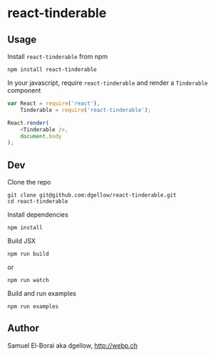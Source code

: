 # react-tinderable

## Usage

Install `react-tinderable` from npm

```
npm install react-tinderable
```

In your javascript, require `react-tinderable` and render a `Tinderable` component

```javascript
var React = require('react'),
    Tinderable = require('react-tinderable');

React.render(
    <Tinderable />,
    document.body
);
```

## Dev

Clone the repo

```
git clone git@github.com:dgellow/react-tinderable.git
cd react-tinderable
```

Install dependencies

```
npm install
```

Build JSX

```
npm run build
```

or

```
npm run watch
```

Build and run examples

```
npm run examples
```

## Author

Samuel El-Borai aka dgellow, http://webp.ch
